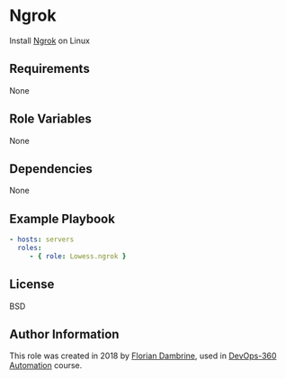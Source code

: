 Ngrok
=========

Install [Ngrok](https://ngrok.com/) on Linux

Requirements
------------

None

Role Variables
--------------

None

Dependencies
------------

None

Example Playbook
----------------

```yml
- hosts: servers
  roles:
     - { role: Lowess.ngrok }

```

License
-------

BSD

Author Information
------------------

This role was created in 2018 by [Florian Dambrine](http://floriandambrine.com/), used in [DevOps-360 Automation](http://slides.com/floriandambrine/devops360) course.
